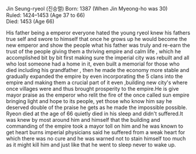 Jin Seung-ryeol (진승렬)
Born: 1387 (When Jin Myeong-ho was 30)  
Ruled: 1424–1453 (Age 37 to 66)  
Died: 1453  (Age 66)

His father being a emperor everyone hated the young ryeol knew his fathers true self and swore to himself that once he grows up he would become the new emperor and show the people what his father was truly and re-earn the trust of the people giving them a thriving empire and calm life , which he accomplished bit by bit first making sure the imperial city was rebuilt and all who lost someone had a home in it, even built a memorial for those who died including his grandfather ,  then he made the economy more stable and gradually expanded the empire by even incorporating the 5 clans into the empire and making them a crucial part of it even ,building new city's where once villages were and thus brought prosperity to the empire.He is give mayor praise as the emperor who relit the fire of the once called sun empire bringing light and hope to its people, yet those who know him say he deserved double of the praise he gets as he made the impossible possible. Ryeon died at the age of 66 quietly died in his sleep and didn't suffered.It was knew by most around him and himself that the building and commanding of the empire took a mayor toll on him and he was known to get heart burns imperial physicians said he suffered from a weak heart for which there was no cure and he was warned not to stain himself too much as it might kill him and just like that he went to sleep never to wake up.